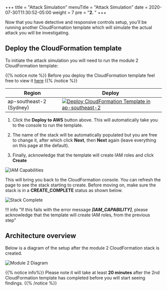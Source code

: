 +++
title = "Attack Simulation"
menuTitle = "Attack Simulation"
date = 2020-07-30T11:30:52-05:00
weight = 7
pre = "<b>2. </b>"
+++

Now that you have detective and responsive controls setup, you'll be running another CloudFormation template which will simulate the actual attack you will be investigating.

## Deploy the CloudFormation template

To initiate the attack simulation you will need to run the module 2 CloudFormation template: 

{{% notice note %}}
Before you deploy the CloudFormation template feel free to view it [here](https://apj-security-workshop.s3-ap-southeast-2.amazonaws.com/cfn/02-aws-jam-threat-detection-response-attack-simulation-nom.yml)
{{% /notice %}}

Region|Deploy
-----|-----
ap-southeast-2 (Sydney)| <a href="https://console.aws.amazon.com/cloudformation/home?region=ap-southeast-2#/stacks/new?stackName=ThreatDetectionWksp-Env-Setup&templateURL=https://apj-security-workshop.s3-ap-southeast-2.amazonaws.com/cfn/02-aws-jam-threat-detection-response-attack-simulation-nom.yml" target="_blank">![Deploy CloudFormation Template in ap-southeast-2](/images/deploy-to-aws.png)</a>

1. Click the **Deploy to AWS** button above.  This will automatically take you to the console to run the template. 

2. The name of the stack will be automatically populated but you are free to change it, after which click **Next**, then **Next** again (leave everything on this page at the default).  

3. Finally, acknowledge that the template will create IAM roles and click **Create**

![IAM Capabilities](/images/iam-capabilities.png)

This will bring you back to the CloudFormation console. You can refresh the page to see the stack starting to create. Before moving on, make sure the stack is in a **CREATE_COMPLETE** status as shown below.

![Stack Complete](/images/02-stack-complete.png)

!!! info "If this fails with the error message ***\[IAM_CAPABILITY\]***, please acknowledge that the template will create IAM roles, from the previous step"

## Architecture overview

Below is a diagram of the setup after the module 2 CloudFormation stack is created.

![Module 2 Diagram](/images/02-diagram-module2-3v2.png)

{{% notice info%}}
Please note it will take at least **20 minutes** after the 2nd CloudFormation template has completed before you will start seeing findings.
{{% /notice %}}